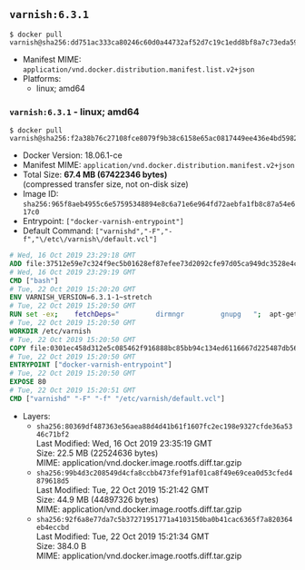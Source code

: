 ## `varnish:6.3.1`

```console
$ docker pull varnish@sha256:dd751ac333ca80246c60d0a44732af52d7c19c1edd8bf8a7c73eda590e9f21e4
```

-	Manifest MIME: `application/vnd.docker.distribution.manifest.list.v2+json`
-	Platforms:
	-	linux; amd64

### `varnish:6.3.1` - linux; amd64

```console
$ docker pull varnish@sha256:f2a38b76c27108fce8079f9b38c6158e65ac0817449ee436e4bd598238737a21
```

-	Docker Version: 18.06.1-ce
-	Manifest MIME: `application/vnd.docker.distribution.manifest.v2+json`
-	Total Size: **67.4 MB (67422346 bytes)**  
	(compressed transfer size, not on-disk size)
-	Image ID: `sha256:965f8aeb4955c6e57595348894e8c6a71e6e964fd72aebfa1fb8c87a54e617c0`
-	Entrypoint: `["docker-varnish-entrypoint"]`
-	Default Command: `["varnishd","-F","-f","\/etc\/varnish\/default.vcl"]`

```dockerfile
# Wed, 16 Oct 2019 23:29:18 GMT
ADD file:37512e59e7c324f9ec5b01628ef87efee73d2092cfe97d05ca949dc3528e4c2a in / 
# Wed, 16 Oct 2019 23:29:19 GMT
CMD ["bash"]
# Tue, 22 Oct 2019 15:20:20 GMT
ENV VARNISH_VERSION=6.3.1-1~stretch
# Tue, 22 Oct 2019 15:20:50 GMT
RUN set -ex; 	fetchDeps=" 		dirmngr 		gnupg 	"; 	apt-get update; 	apt-get install -y --no-install-recommends apt-transport-https ca-certificates $fetchDeps; 	key=920A8A7AA7120A8604BCCD294A42CD6EB810E55D; 	export GNUPGHOME="$(mktemp -d)"; 	gpg --batch --keyserver http://ha.pool.sks-keyservers.net/ --recv-keys $key; 	gpg --batch --export export $key > /etc/apt/trusted.gpg.d/varnish.gpg; 	gpgconf --kill all; 	rm -rf $GNUPGHOME; 	echo deb https://packagecloud.io/varnishcache/varnish63/debian/ stretch main > /etc/apt/sources.list.d/varnish.list; 	apt-get update; 	apt-get install -y --no-install-recommends varnish=$VARNISH_VERSION; 	apt-get purge -y --auto-remove -o APT::AutoRemove::RecommendsImportant=false $fetchDeps; 	rm -rf /var/lib/apt/lists/*
# Tue, 22 Oct 2019 15:20:50 GMT
WORKDIR /etc/varnish
# Tue, 22 Oct 2019 15:20:50 GMT
COPY file:0301ec458d312e5c085462f916888bc85bb94c134ed6116667d225487db56cac in /usr/local/bin/ 
# Tue, 22 Oct 2019 15:20:50 GMT
ENTRYPOINT ["docker-varnish-entrypoint"]
# Tue, 22 Oct 2019 15:20:50 GMT
EXPOSE 80
# Tue, 22 Oct 2019 15:20:51 GMT
CMD ["varnishd" "-F" "-f" "/etc/varnish/default.vcl"]
```

-	Layers:
	-	`sha256:80369df487363e56aea88d4d41b61f1607fc2ec198e9327cfde36a5346c71bf2`  
		Last Modified: Wed, 16 Oct 2019 23:35:19 GMT  
		Size: 22.5 MB (22524636 bytes)  
		MIME: application/vnd.docker.image.rootfs.diff.tar.gzip
	-	`sha256:99b4d3c208549d4cfa8ccbb473fef91af01ca8f49e69cea0d53cfed4879618d5`  
		Last Modified: Tue, 22 Oct 2019 15:21:42 GMT  
		Size: 44.9 MB (44897326 bytes)  
		MIME: application/vnd.docker.image.rootfs.diff.tar.gzip
	-	`sha256:92f6a8e77da7c5b37271951771a4103150ba0b41cac6365f7a820364eb4eccbd`  
		Last Modified: Tue, 22 Oct 2019 15:21:34 GMT  
		Size: 384.0 B  
		MIME: application/vnd.docker.image.rootfs.diff.tar.gzip

